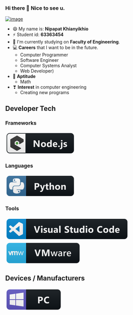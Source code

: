 ### Hi there 👋 Nice to see u.

[![image](https://images-wixmp-ed30a86b8c4ca887773594c2.wixmp.com/f/542525de-a0ea-45bf-8642-ac5eabb2fce0/d3h48nv-a6ab8b6b-eb92-4f40-b599-52751a8f5745.jpg?token=eyJ0eXAiOiJKV1QiLCJhbGciOiJIUzI1NiJ9.eyJzdWIiOiJ1cm46YXBwOjdlMGQxODg5ODIyNjQzNzNhNWYwZDQxNWVhMGQyNmUwIiwiaXNzIjoidXJuOmFwcDo3ZTBkMTg4OTgyMjY0MzczYTVmMGQ0MTVlYTBkMjZlMCIsIm9iaiI6W1t7InBhdGgiOiJcL2ZcLzU0MjUyNWRlLWEwZWEtNDViZi04NjQyLWFjNWVhYmIyZmNlMFwvZDNoNDhudi1hNmFiOGI2Yi1lYjkyLTRmNDAtYjU5OS01Mjc1MWE4ZjU3NDUuanBnIn1dXSwiYXVkIjpbInVybjpzZXJ2aWNlOmZpbGUuZG93bmxvYWQiXX0.WHbqWdwhINfuQKbIacEQwuTKzdUY_wCq6TsxYNPyfx4)](#)

- 😄 My name is: **Nipapat Khianyikhio**
- ⚡ Student id: **63363454**
- 🔭 I'm currently studying on **Faculty of Engineering**.
- 💻 **Careers** that I want to be in the future.
    - Computer Programmer
    - Software Engineer
    - Computer Systems Analyst
    - Web Developer)
- 🧠 **Aptitude**
    - Math
- ❣ **Interest** in computer engineering
    - Creating new programs

## Developer Tech

### Frameworks 
<p align="left">

<a href="#">
    <img src="svg/dev/frameworks/nodejs_larger.svg" alt="nodejs_larger" style="vertical-align:top; margin:6px 4px">
  </a> 

</p>

### Languages 
<p align="left">

<a href="#">
    <img src="svg/dev/languages/python.svg" alt="python" style="vertical-align:top; margin:6px 4px">
  </a> 

</P>

### Tools 
<p align="left">
<a href="#">
    <img src="svg/dev/tools/visualstudio_code.svg" alt="visualstudio_code" style="vertical-align:top; margin:6px 4px">
  </a>

 <a href="#">
    <img src="svg/dev/tools/vmware.svg" alt="vmware" style="vertical-align:top; margin:6px 4px">
  </a> 

</P>

## Devices / Manufacturers
<p align="left">

<a href="#">
    <img src="svg/devices/pc.svg" alt="pc" style="vertical-align:top; margin:6px 4px">
  </a>
</p>
